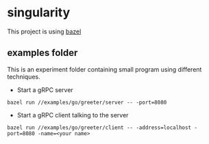 # singularity
This project is using [bazel](https://bazel.build)

## examples folder
This is an experiment folder containing small program using different techniques. 

* Start a gRPC server

`bazel run //examples/go/greeter/server -- -port=8080`

* Start a gRPC client talking to the server

`bazel run //examples/go/greeter/client -- -address=localhost -port=8080 -name=<your name>`


